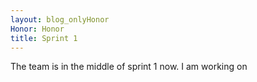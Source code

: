```yaml
---
layout: blog_onlyHonor
Honor: Honor
title: Sprint 1
---
```


The team is in the middle of sprint 1 now. I am working on
